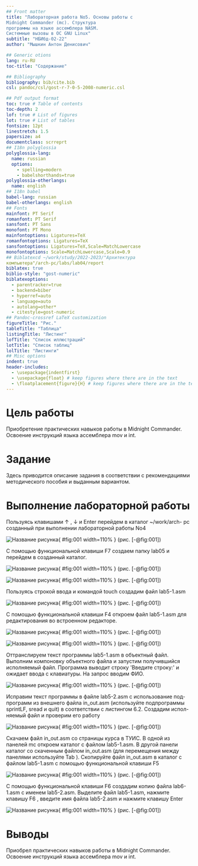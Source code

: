 ```yaml
---
## Front matter
title: "Лабораторная работа No5. Основы работы с
Midnight Commander (mc). Структура
программы на языке ассемблера NASM.
Системные вызовы в ОС GNU Linux"
subtitle: "НБИбд-02-22"
author: "Мышкин Антон Денисович"

## Generic otions
lang: ru-RU
toc-title: "Содержание"

## Bibliography
bibliography: bib/cite.bib
csl: pandoc/csl/gost-r-7-0-5-2008-numeric.csl

## Pdf output format
toc: true # Table of contents
toc-depth: 2
lof: true # List of figures
lot: true # List of tables
fontsize: 12pt
linestretch: 1.5
papersize: a4
documentclass: scrreprt
## I18n polyglossia
polyglossia-lang:
  name: russian
  options:
	- spelling=modern
	- babelshorthands=true
polyglossia-otherlangs:
  name: english
## I18n babel
babel-lang: russian
babel-otherlangs: english
## Fonts
mainfont: PT Serif
romanfont: PT Serif
sansfont: PT Sans
monofont: PT Mono
mainfontoptions: Ligatures=TeX
romanfontoptions: Ligatures=TeX
sansfontoptions: Ligatures=TeX,Scale=MatchLowercase
monofontoptions: Scale=MatchLowercase,Scale=0.9
## Biblatexcd ~/work/study/2022-2023/"Архитектура
компьютера"/arch-pc/labs/lab04/report
biblatex: true
biblio-style: "gost-numeric"
biblatexoptions:
  - parentracker=true
  - backend=biber
  - hyperref=auto
  - language=auto
  - autolang=other*
  - citestyle=gost-numeric
## Pandoc-crossref LaTeX customization
figureTitle: "Рис."
tableTitle: "Таблица"
listingTitle: "Листинг"
lofTitle: "Список иллюстраций"
lotTitle: "Список таблиц"
lolTitle: "Листинги"
## Misc options
indent: true
header-includes:
  - \usepackage{indentfirst}
  - \usepackage{float} # keep figures where there are in the text
  - \floatplacement{figure}{H} # keep figures where there are in the text
---
```


# Цель работы

Приобретение практических навыков работы в Midnight Commander. Освоение
инструкций языка ассемблера mov и int.

# Задание

Здесь приводится описание задания в соответствии с рекомендациями
методического пособия и выданным вариантом.



# Выполнение лабораторной работы

Пользуясь клавишами ↑ , ↓ и Enter перейдем в каталог ~/work/arch-
pc созданный при выполнении лабораторной работы No4 

![Название рисунка](image/1.png){ #fig:001 width=110% } (рис. [-@fig:001])

С помощью функциональной клавиши F7 создаем папку lab05 
и перейдем в созданный каталог.

![Название рисунка](image/2.png){ #fig:001 width=110% } (рис. [-@fig:001])

![Название рисунка](image/3.png){ #fig:001 width=110% } (рис. [-@fig:001])

Пользуясь строкой ввода и командой touch создадим файл lab5-1.asm 

![Название рисунка](image/4.png){ #fig:001 width=110% } (рис. [-@fig:001])

С помощью функциональной клавиши F4 откроем файл lab5-1.asm для редактирования во встроенном редакторе.

![Название рисунка](image/5.png){ #fig:001 width=110% } (рис. [-@fig:001])

![Название рисунка](image/5(2).png){ #fig:001 width=110% } (рис. [-@fig:001])

Оттранслируем текст программы lab5-1.asm в объектный файл. Выполним компоновку объектного файла и запустим получившийся исполняемый
файл. Программа выводит строку 'Введите строку:' и ожидает ввода с
клавиатуры. На запрос вводим ФИО.

![Название рисунка](image/8.png){ #fig:001 width=110% } (рис. [-@fig:001])

Исправим текст программы в файле lab5-2.asm с использование под-
программ из внешнего файла in_out.asm (используйте подпрограммы
sprintLF, sread и quit) в соответствии с листингом 6.2. Создадим испол-
няемый файл и проверим его работу

![Название рисунка](image/9.png){ #fig:001 width=110% } (рис. [-@fig:001])

Скачаем файл in_out.asm со страницы курса в ТУИС.
В одной из панелей mc откроем каталог с файлом lab5-1.asm. В другой панели
каталог со скаченным файлом in_out.asm (для перемещения между панелями
используйте Tab ). Скопируйте файл in_out.asm в каталог с файлом lab5-1.asm
с помощью функциональной клавиши F5

![Название рисунка](image/10.png){ #fig:001 width=110% } (рис. [-@fig:001])

С помощью функциональной клавиши F6 создадим копию файла lab6-
1.asm с именем lab5-2.asm. Выделите файл lab5-1.asm, нажмите клавишу
F6 , введите имя файла lab5-2.asm и нажмите клавишу Enter 

![Название рисунка](image/11.png){ #fig:001 width=110% } (рис. [-@fig:001])

# Выводы

Приобрел практических навыков работы в Midnight Commander. Освоение
инструкций языка ассемблера mov и int.


